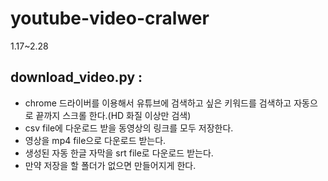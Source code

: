 # youtube-video-cralwer


1.17~2.28

## download_video.py : 
- chrome 드라이버를 이용해서 유튜브에 검색하고 싶은 키워드를 검색하고 자동으로 끝까지 스크롤 한다.(HD 화질 이상만 검색)
- csv file에 다운로드 받을 동영상의 링크를 모두 저장한다.
- 영상을 mp4 file으로 다운로드 받는다.
- 생성된 자동 한글 자막을 srt file로 다운로드 받는다.
- 만약 저장을 할 폴더가 없으면 만들어지게 한다.
